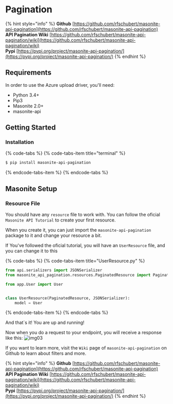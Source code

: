# Pagination

{% hint style="info" %}
**Github** [https://github.com/rfschubert/masonite-api-pagination](https://github.com/rfschubert/masonite-api-pagination)  
**API Pagination Wiki** [https://github.com/rfschubert/masonite-api-pagination/wiki](https://github.com/rfschubert/masonite-api-pagination/wiki)  
**Pypi** [https://pypi.org/project/masonite-api-pagination/](https://pypi.org/project/masonite-api-pagination/)
{% endhint %}

## Requirements <a id="requirements"></a>

In order to use the Azure upload driver, you'll need:

* Python 3.4+
* Pip3
* Masonite 2.0+
* masonite-api

## Getting Started

### Installation

{% code-tabs %}
{% code-tabs-item title="terminal" %}
```bash
$ pip install masonite-api-pagination
```
{% endcode-tabs-item %}
{% endcode-tabs %}

## Masonite Setup

### Resource File

You should have any `resource` file to work with. You can follow the oficial `Masonite API Tutorial` to create your first resource.

When you create it, you can just import the `masonite-api-pagination` package to it and change your resource a bit.

If You've followed the oficial tutorial, you will have an `UserResource` file, and you can change it to this

{% code-tabs %}
{% code-tabs-item title="UserResource.py" %}
```python
from api.serializers import JSONSerializer
from masonite_api_pagination.resources.PaginatedResource import PaginatedResource

from app.User import User


class UserResource(PaginatedResource, JSONSerializer):
    model = User
```
{% endcode-tabs-item %}
{% endcode-tabs %}

And that\`s it! You are up and running!

Now when you do a request to your endpoint, you will receive a response like this: ![img03](https://i.imgur.com/GtVl8Z5.png)

If you want to learn more, visit the `Wiki` page of `masonite-api-pagination` on Github to learn about filters and more.

{% hint style="info" %}
**Github** [https://github.com/rfschubert/masonite-api-pagination](https://github.com/rfschubert/masonite-api-pagination)  
**API Pagination Wiki** [https://github.com/rfschubert/masonite-api-pagination/wiki](https://github.com/rfschubert/masonite-api-pagination/wiki)  
**Pypi** [https://pypi.org/project/masonite-api-pagination/](https://pypi.org/project/masonite-api-pagination/)
{% endhint %}

